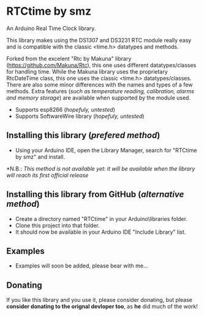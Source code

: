 # RTCtime by smz

An Arduino Real Time Clock library.  

This library makes using the DS1307 and DS3231 RTC module really easy and is compatible with the classic &lt;time.h&gt; datatypes and methods.

Forked from the excelent "Rtc by Makuna" library (https://github.com/Makuna/Rtc), this one uses different datatypes/classes for handling time. While the Makuna library uses the proprietary RtcDateTime class, this one uses the classic &lt;time.h&gt; datatypes/classes. There are also some minor differences with the names and types of a few methods. Extra features (_such as temperature reading, calibration, alarms and memory storage_) are available when supported by the module used.

 - Supports esp8266 (*hopefuly, untested*)
 - Supports SoftwareWire library (*hopefuly, untested*)

## Installing this library (_prefered method_)
 - Using your Arduino IDE, open the Library Manager, search for "RTCtime by smz" and install.
 
 *N.B.: *This method is not available yet: it will be available when the library will reach its first official release*

## Installing this library from GitHub (_alternative method_)
 - Create a directory named "RTCtime" in your Arduino\libraries folder.
 - Clone this project into that folder.  
 - It should now be available in your Arduino IDE "Include Library" list.

## Examples

 - Examples will soon be added, please bear with me...

## Donating
If you like this library and you use it, please consider donating, but please __consider donating to the orignal devloper too__, as **he** did much of the work! 
